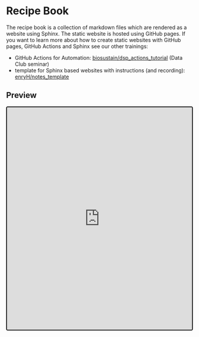 # Recipe Book

The recipe book is a collection of markdown files which are rendered as a website
using Sphinx. The static website is hosted using GitHub pages. If you want to learn
more about how to create static websites with GitHub pages, GitHub Actions and Sphinx
see our other trainings:

- GitHub Actions for Automation:
  [biosustain/dsp_actions_tutorial](https://github.com/biosustain/dsp_actions_tutorial)
  (Data Club seminar)
- template for Sphinx based websites with instructions (and recording):
  [enryH/notes_template](https://github.com/enryH/notes_template)

## Preview

<div style="border: 2px solid black; border-radius: 4px; overflow: hidden;">
    <iframe src="https://enryh.github.io/recipe-book/"
        width="100%" height="600"
        allowfullscreen="true"
        mozallowfullscreen="true"
        webkitallowfullscreen="true"
        style="border: none;">
    </iframe>
</div>
